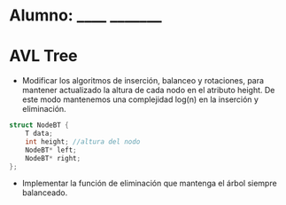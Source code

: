 # Alumno: ____   _______

# AVL Tree

- Modificar los algoritmos de inserción, balanceo y rotaciones, para mantener actualizado la altura de cada nodo en el atributo height. De este modo mantenemos una complejidad log(n) en la inserción y eliminación.

```c++
struct NodeBT {
    T data;
    int height; //altura del nodo
    NodeBT* left; 
    NodeBT* right; 
};
```

- Implementar la función de eliminación que mantenga el árbol siempre balanceado.

